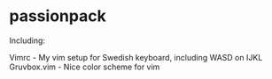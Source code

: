# passionpack

Including:

Vimrc - My vim setup for Swedish keyboard, including WASD on IJKL
Gruvbox.vim - Nice color scheme for vim
